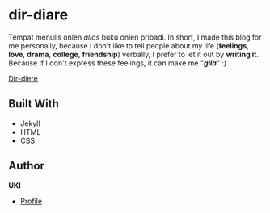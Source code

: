 # dir-diare
Tempat menulis onlen <i>alias</i> buku onlen pribadi.
In short, I made this blog for me personally, because I don't like to tell people about my life (**feelings**, **love**, **drama**, **college**, **friendship**) verbally, I prefer to let it out by **writing it**.
Because if I don't express these feelings, it can make me "***gila***" :)

[Dir-diere](https://kyis.my.id/)

## Built With
- Jekyll
- HTML
- CSS

## Author
**UKI**
- [Profile](https://kyis.my.id/about/)